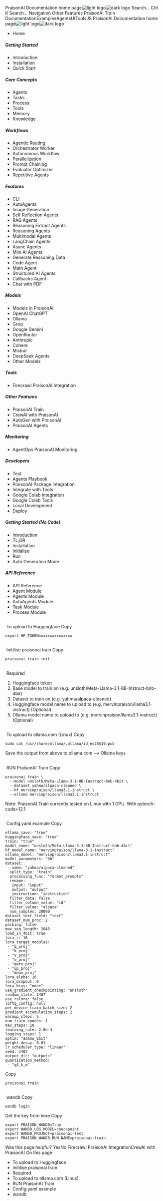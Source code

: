 PraisonAI Documentation home page![light logo](https://docs.praison.ai/images/praisonai-logo-large-dark.png)![dark logo](https://docs.praison.ai/images/praisonai-logo-large-light.png)
Search...
Ctrl K
Search...
Navigation
Other Features
PraisonAI Train
DocumentationExamplesAgentsUIToolsJS
PraisonAI Documentation home page![light logo](https://docs.praison.ai/images/praisonai-logo-large-dark.png)![dark logo](https://docs.praison.ai/images/praisonai-logo-large-light.png)
  * Home


##### Getting Started
  * Introduction
  * Installation
  * Quick Start


##### Core Concepts
  * Agents
  * Tasks
  * Process
  * Tools
  * Memory
  * Knowledge


##### Workflows
  * Agentic Routing
  * Orchestrator Worker
  * Autonomous Workflow
  * Parallelization
  * Prompt Chaining
  * Evaluator Optimizer
  * Repetitive Agents


##### Features
  * CLI
  * AutoAgents
  * Image Generation
  * Self Reflection Agents
  * RAG Agents
  * Reasoning Extract Agents
  * Reasoning Agents
  * Multimodal Agents
  * LangChain Agents
  * Async Agents
  * Mini AI Agents
  * Generate Reasoning Data
  * Code Agent
  * Math Agent
  * Structured AI Agents
  * Callbacks Agent
  * Chat with PDF


##### Models
  * Models in PraisonAI
  * OpenAI ChatGPT
  * Ollama
  * Groq
  * Google Gemini
  * OpenRouter
  * Anthropic
  * Cohere
  * Mistral
  * DeepSeek Agents
  * Other Models


##### Tools
  * Firecrawl PraisonAI Integration


##### Other Features
  * PraisonAI Train
  * CrewAI with PraisonAI
  * AutoGen with PraisonAI
  * PraisonAI Agents


##### Monitoring
  * AgentOps PraisonAI Monitoring


##### Developers
  * Test
  * Agents Playbook
  * PraisonAI Package Integration
  * Integrate with Tools
  * Google Colab Integration
  * Google Colab Tools
  * Local Development
  * Deploy


##### Getting Started (No Code)
  * Introduction
  * TL;DR
  * Installation
  * Initialise
  * Run
  * Auto Generation Mode


##### API Reference
  * API Reference
  * Agent Module
  * Agents Module
  * AutoAgents Module
  * Task Module
  * Process Module


## 
​
To upload to Huggingface
Copy
```
export HF_TOKEN=xxxxxxxxxxxxxx

```

## 
​
Initilise praisonai train
Copy
```
praisonai train init

```

## 
​
Required
  1. Huggingface token
  2. Base model to train on (e.g. unsloth/Meta-Llama-3.1-8B-Instruct-bnb-4bit)
  3. Dataset to train on (e.g. yahma/alpaca-cleaned)
  4. Huggingface model name to upload to (e.g. mervinpraison/llama3.1-instruct) (Optional)
  5. Ollama model name to upload to (e.g. mervinpraison/llama3.1-instruct) (Optional)


## 
​
To upload to ollama.com (Linux)
Copy
```
sudo cat /usr/share/ollama/.ollama/id_ed25519.pub

```

Save the output from above to ollama.com —> Ollama keys
## 
​
RUN PraisonAI Train
Copy
```
praisonai train \
  --model unsloth/Meta-Llama-3.1-8B-Instruct-bnb-4bit \
  --dataset yahma/alpaca-cleaned \
  --hf mervinpraison/llama3.1-instruct \
  --ollama mervinpraison/llama3.1-instruct

```

Note: PraisonAI Train currently tested on Linux with 1 GPU. With pytorch-cuda=12.1
## 
​
Config.yaml example
Copy
```
ollama_save: "true"
huggingface_save: "true"
train: "true"
model_name: "unsloth/Meta-Llama-3.1-8B-Instruct-bnb-4bit"
hf_model_name: "mervinpraison/llama-3.1-instruct"
ollama_model: "mervinpraison/llama3.1-instruct"
model_parameters: "8b"
dataset:
 - name: "yahma/alpaca-cleaned"
  split_type: "train"
  processing_func: "format_prompts"
  rename:
   input: "input"
   output: "output"
   instruction: "instruction"
  filter_data: false
  filter_column_value: "id"
  filter_value: "alpaca"
  num_samples: 20000
dataset_text_field: "text"
dataset_num_proc: 2
packing: false
max_seq_length: 2048
load_in_4bit: true
lora_r: 16
lora_target_modules: 
 - "q_proj"
 - "k_proj"
 - "v_proj"
 - "o_proj"
 - "gate_proj"
 - "up_proj"
 - "down_proj"
lora_alpha: 16
lora_dropout: 0
lora_bias: "none"
use_gradient_checkpointing: "unsloth"
random_state: 3407
use_rslora: false
loftq_config: null
per_device_train_batch_size: 2
gradient_accumulation_steps: 2
warmup_steps: 5
num_train_epochs: 1
max_steps: 10
learning_rate: 2.0e-4
logging_steps: 1
optim: "adamw_8bit"
weight_decay: 0.01
lr_scheduler_type: "linear"
seed: 3407
output_dir: "outputs"
quantization_method: 
 - "q4_k_m"

```

Copy
```
praisonai train

```

## 
​
wandb
Copy
```
wandb login

```

Get the key from here
Copy
```
export PRAISON_WANDB=True
export WANDB_LOG_MODEL=checkpoint
export WANDB_PROJECT=praisonai-test
export PRAISON_WANDB_RUN_NAME=praisonai-train 

```

Was this page helpful?
YesNo
Firecrawl PraisonAI IntegrationCrewAI with PraisonAI
On this page
  * To upload to Huggingface
  * Initilise praisonai train
  * Required
  * To upload to ollama.com (Linux)
  * RUN PraisonAI Train
  * Config.yaml example
  * wandb


